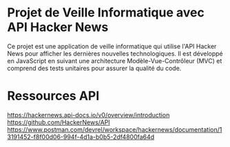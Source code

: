 
# Projet de Veille Informatique avec API Hacker News

Ce projet est une application de veille informatique qui utilise l'API Hacker News pour afficher les dernières nouvelles technologiques. Il est développé en JavaScript en suivant une architecture Modèle-Vue-Contrôleur (MVC) et comprend des tests unitaires pour assurer la qualité du code.


# Ressources API

https://hackernews.api-docs.io/v0/overview/introduction
https://github.com/HackerNews/API
https://www.postman.com/devrel/workspace/hackernews/documentation/13191452-f8f00d06-994f-4d1a-b0b5-2df4800fa64d